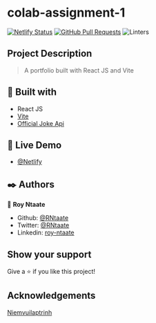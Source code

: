 # colab-assignment-1

[![Netlify Status](https://api.netlify.com/api/v1/badges/1d423a3a-d7da-4fbf-a949-92842f65445b/deploy-status)](https://app.netlify.com/sites/royntaate/deploys)
[![GitHub Pull Requests](https://img.shields.io/badge/GitHub-Pull%20Requests-blue)]()
![Linters](https://github.com/RNtaate/colab-assignment-1/workflows/Linters/badge.svg)

## Project Description

> A portfolio built with React JS and Vite

## 🔧 Built with

- React JS
- [Vite](https://vitejs.dev/)
- [Official Joke Api](https://github.com/15Dkatz/official_joke_api)

## 🔴 Live Demo

- [@Netlify](https://royntaate.netlify.app)

## ✒️ Authors

👤 **Roy Ntaate**

- Github: [@RNtaate](https://github.com/RNtaate)
- Twitter: [@RNtaate](https://twitter.com/RNtaate)
- Linkedin: [roy-ntaate](https://linkedin.com/in/roy-ntaate)

## Show your support

Give a ⭐️ if you like this project!

## Acknowledgements

[Niemvuilaptrinh](https://javascript.plainenglish.io/40-portfolio-templates-free-for-web-design-d0611a372763)
